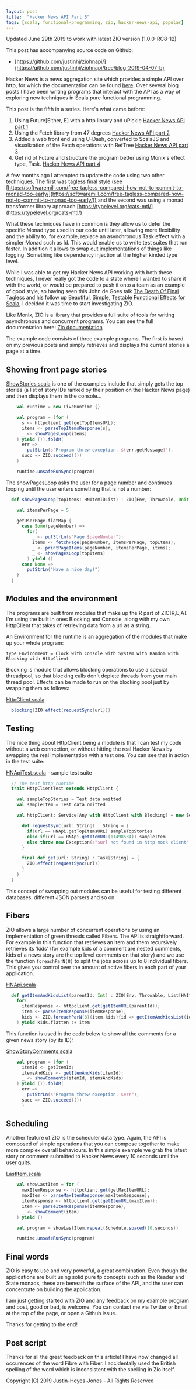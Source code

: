 ```yaml
---
layout: post
title:  "Hacker News API Part 5"
tags: [scala, functional-programming, zio, hacker-news-api, popular]
---
```


Updated June 29th 2019 to work with latest ZIO version (1.0.0-RC8-12)

This post has accompanying source code on Github:

- [https://github.com/justinhj/ziohnapi/](https://github.com/justinhj/ziohnapi/tree/blog-2019-04-07-b)

Hacker News is a news aggregation site which provides a simple API over http, for which the documentation can be found [here](https://github.com/HackerNews/API). Over several blog posts I have been writing programs that interact with the API as a way of exploring new techniques in Scala pure functional programming.

This post is the fifth in a series. Here's what came before:

1. Using Future[Either, E] with a http library and uPickle [Hacker News API part 1](/2017/07/26/hacker-news-api-1.html)
2. Using the Fetch library from 47 degrees [Hacker News API part 2](/2017/07/30/hacker-news-api-2.html)
3. Added a web front end using U-Dash, converted to ScalaJS and visualization of the Fetch operations with RefTree [Hacker News API part 3](/2017/10/11/hacker-news-api-3.html)
4. Get rid of Future and structure the program better using Monix's effect type, Task. [Hacker News API part 4](/2018/05/05/hacker-news-api-4.html)

A few months ago I attempted to update the code using two other techniques. The first was tagless final style (see [https://softwaremill.com/free-tagless-compared-how-not-to-commit-to-monad-too-early/](https://softwaremill.com/free-tagless-compared-how-not-to-commit-to-monad-too-early/)) and the second was using a monad transformer library approach [https://typelevel.org/cats-mtl/](https://typelevel.org/cats-mtl/)

What these techniques have in common is they allow us to defer the specific Monad type used in our code until later, allowing more flexibility and the ability to, for example, replace an asynchronous Task effect with a simpler Monad such as Id. This would enable us to write test suites that run faster. In addition it allows to swap out implementations of things like logging. Something like dependency injection at the higher kinded type level.

While I was able to get my Hacker News API working with both these techniques, I never really got the code to a state where I wanted to share it with the world, or would be prepared to push it onto a team as an example of good style, so having seen this John de Goes talk [The Death Of Final Tagless ](https://skillsmatter.com/skillscasts/13247-scala-matters) and his follow up [Beautiful, Simple, Testable Functional Effects for Scala](http://degoes.net/articles/zio-environment), I decided it was time to start investigating ZIO.

Like Monix, ZIO is a library that provides a full suite of tools for writing asynchronous and concurrent programs. You can see the full documentation here: [Zio documentation](https://scalaz.github.io/scalaz-zio/)

The example code consists of three example programs. The first is based on my previous posts and simply retrieves and displays the current stories a page at a time.

## Showing front page stories

[ShowStories.scala](https://github.com/justinhj/ziohnapi/blob/blog-2019-04-07-b/src/main/scala/examples/ShowStories.scala) is one of the examples include that simply gets the top stories (a list of story IDs ranked by their position on the Hacker News page) and then displays them in the console...

```scala
    val runtime = new LiveRuntime {}

    val program = (for (
      s <- httpclient.get(getTopItemsURL);
      items <- parseTopItemsResponse(s);
      _ <- showPagesLoop(items)
    ) yield ()).foldM(
      err =>
        putStrLn(s"Program threw exception. ${err.getMessage}"),
      succ => ZIO.succeed(())
    )

    runtime.unsafeRunSync(program)
```

The showPagesLoop asks the user for a page number and continues looping until the user enters something that is not a number:

```scala
  def showPagesLoop(topItems: HNItemIDList) : ZIO[Env, Throwable, Unit] = {

    val itemsPerPage = 5

    getUserPage.flatMap {
      case Some(pageNumber) =>
        for(
          _ <- putStrLn(s"Page $pageNumber");
          items <- fetchPage(pageNumber, itemsPerPage, topItems);
          _ <- printPageItems(pageNumber, itemsPerPage, items);
          _ <- showPagesLoop(topItems)
        ) yield ()
      case None =>
        putStrLn("Have a nice day!")
    }
  }
```

## Modules and the environment

The programs are built from modules that make up the R part of ZIO[R,E,A]. I'm using the built in ones Blocking and Console, along with my own HttpClient that takes of retrieving data from a url as a string.

An Environment for the runtime is an aggregation of the modules that make up your whole program:

`type Environment = Clock with Console with System with Random with Blocking with HttpClient`

Blocking is module that allows blocking operations to use a special threadpool, so that blocking calls don't deplete threads from your main thread pool. Effects can be made to run on the blocking pool just by wrapping them as follows:

[HttpClient.scala](https://github.com/justinhj/ziohnapi/blob/blog-2019-04-07-b/src/main/scala/org/justinhj/httpclient/HttpClient.scala)

```scala
  blocking(ZIO.effect(requestSync(url)))
```

## Testing

The nice thing about HttpClient being a module is that I can test my code without a web connection, or without hitting the real Hacker News by swapping the real implementation with a test one. You can see that in action in the test suite:

[HNApiTest.scala](https://github.com/justinhj/ziohnapi/blob/blog-2019-04-07-b/src/test/scala/org/justinhj/HNApiTest.scala) - sample test suite
```scala
  // The test http runtime
  trait HttpClientTest extends HttpClient {

    val sampleTopStories = Test data omitted
    val sampleItem = Test data omitted

    val httpClient: Service[Any with HttpClient with Blocking] = new Service[Any with HttpClient with Blocking] {

      def requestSync(url: String) : String = {
        if(url == HNApi.getTopItemsURL) sampleTopStories
        else if(url == HNApi.getItemURL(11498534)) sampleItem
        else throw new Exception(s"$url not found in http mock client")
      }

      final def get(url: String) : Task[String] = {
        ZIO.effect(requestSync(url))
      }
    }
  }

```

This concept of swapping out modules can be useful for testing different databases, different JSON parsers and so on.

## Fibers

ZIO allows a large number of concurrent operations by using an implementation of green threads called Fibers. The API is straightforward. For example in this function that retrieves an item and them recursively retrieves its 'kids' (for example kids of a comment are nested comments, kids of a news story are the top level comments on that story) and we use the function `foreachParN(8)` to split the jobs across up to 8 individual fibers. This gives you control over the amount of active fibers in each part of your application.

[HNApi.scala](https://github.com/justinhj/ziohnapi/blob/2a7e5d634813afd43f6c9e306807c69186138c28/src/main/scala/org/justinhj/hnapi/HNApi.scala#L126)

```scala
  def getItemAndKidsList(parentId: Int) : ZIO[Env, Throwable, List[HNItem]] =
    for(
      itemResponse <- httpclient.get(getItemURL(parentId));
      item <- parseItemResponse(itemResponse);
      kids <- ZIO.foreachParN(8)(item.kids){id => getItemAndKidsList(id)}
    ) yield kids.flatten :+ item
```

This function is used in the code below to show all the comments for a given news story (by its ID):

[ShowStoryComments.scala](https://github.com/justinhj/ziohnapi/blob/blog-2019-04-07-b/src/main/scala/examples/ShowStoryComments.scala)

```scala
    val program = (for (
      itemId <- getItemId;
      itemsAndKids <- getItemAndKids(itemId);
      _ <- showComments(itemId, itemsAndKids)
    ) yield ()).foldM(
      err =>
        putStrLn(s"Program threw exception. $err"),
      succ => ZIO.succeed(())
	  )
```

## Scheduling

Another feature of ZIO is the scheduler data type. Again, the API is composed of simple operations that you can compose together to make more complex overall behaviours. In this simple example we grab the latest story or comment submitted to Hacker News every 10 seconds until the user quits.

[LastItem.scala](https://github.com/justinhj/ziohnapi/blob/blog-2019-04-07-b/src/main/scala/examples/LastItem.scala)

```scala
    val showLastItem = for (
      maxItemResponse <- httpclient.get(getMaxItemURL);
      maxItem <- parseMaxItemResponse(maxItemResponse);
      itemResponse <- httpclient.get(getItemURL(maxItem));
      item <- parseItemResponse(itemResponse);
      _ <- showComment(item)
    ) yield ()

    val program = showLastItem.repeat(Schedule.spaced(10.seconds))

    runtime.unsafeRunSync(program)
```

## Final words

ZIO is easy to use and very powerful, a great combination. Even though the applications are built using solid pure fp concepts such as the Reader and State monads, these are beneath the surface of the API, and the user can concentrate on building the application.

I am just getting started with ZIO and any feedback on my example program and post, good or bad, is welcome. You can contact me via Twitter or Email at the top of the page, or open a Github issue.

Thanks for getting to the end!

## Post script

Thanks for all the great feedback on this article! I have now changed all occurences of the word Fibre with Fiber. I accidentally used the British spelling of the word which is inconsistent with the spelling in Zio itself.

Copyright (C) 2019 Justin-Heyes-Jones - All Rights Reserved
